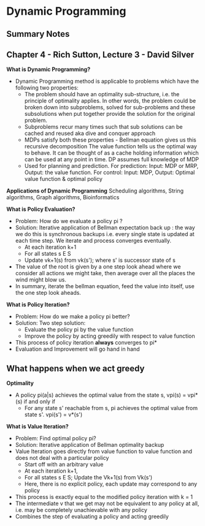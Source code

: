 # Dynamic Programming
## Summary Notes

## Chapter 4 - Rich Sutton, Lecture 3 - David Silver 

**What is Dynamic Programming?**
- Dynamic Programming method is applicable to problems which have the following two properties:
  * The problem should have an optimality sub-structure, i.e. the principle of optimality applies. In other words, the problem could be broken down into subproblems, solved for sub-problems and these subsolutions when put together provide the solution for the original problem.
  * Subproblems recur many times such that sub solutions can be cached and reused aka dive and conquer approach
  * MDPs satisfy both these properties - Bellman equation gives us this recursive decomposition
  The value function tells us the optimal way to behave. It can be thought of as a cache holding
  information which can be used at any point in time. DP assumes full knowledge of MDP
  * Used for planning and prediction. For prediction: Input: MDP or MRP, Output: the value function. For control: Input: MDP,   Output: Optimal value function & optimal policy
  
**Applications of Dynamic Programming**
Scheduling algorithms, String algorithms, Graph algorithms, Bioinformatics


**What is Policy Evaluation?**
- Problem: How do we evaluate a policy pi ?
- Solution: Iterative application of Bellman expectation back up : the way we do this is synchronous backups i.e. every single state is updated at each time step. We iterate and process converges eventually.
  * At each iteration k+1
  * For all states s E S
  * Update vk+1(s) from vk(s'); where s' is successor state of s
- The value of the root is given by a one step look ahead where we consider all actions we might take, then average over all the places the wind might blow us.
- In summary, iterate the bellman equation, feed the value into itself, use the one step look aheads.


**What is Policy Iteration?**
- Problem: How do we make a policy pi better? 
- Solution: Two step solution:
  * Evaluate the policy pi by the value function
  * Improve the policy by acting greedily with respect to value function
- This process of policy iteration **always** converges to pi*
- Evaluation and Improvement will go hand in hand 

**What happens when we act greedy**
- 



  
  
**Optimality**
- A policy pi(a|s) achieves the optimal value from the state s, vpi(s) = vpi*(s) if and only if
  * For any state s' reachable from s, pi achieves the optimal value from state s'. vpi(s') = v*(s')
  
  
**What is Value Iteration?**
- Problem: Find optimal policy pi? 
- Solution: Iterative application of Bellman optimality backup
- Value Iteration goes directly from value function to value function and does not deal with a particular policy
  * Start off with an arbitrary value
  * At each iteration k+1, 
  * For all states s E S; Update the Vk+1(s) from Vk(s')
  * Here, there is no explicit policy, each update may correspond to any policy
- This process is exactly equal to the modified policy iteration with k = 1
- The intermediate v that we get may not be equivalent to any policy at all, i.e. may be completely unachievable with any policy
- Combines the step of evaluating a policy and acting greedily



  
